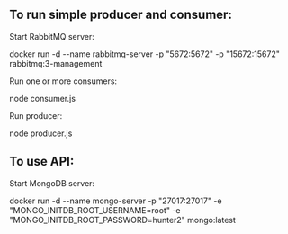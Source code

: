 ## To run simple producer and consumer:

Start RabbitMQ server:

docker run -d --name rabbitmq-server -p "5672:5672" -p "15672:15672" rabbitmq:3-management

Run one or more consumers:

node consumer.js

Run producer:

node producer.js


## To use API: 

Start MongoDB server:

docker run -d --name mongo-server -p "27017:27017" -e "MONGO_INITDB_ROOT_USERNAME=root" -e "MONGO_INITDB_ROOT_PASSWORD=hunter2" mongo:latest